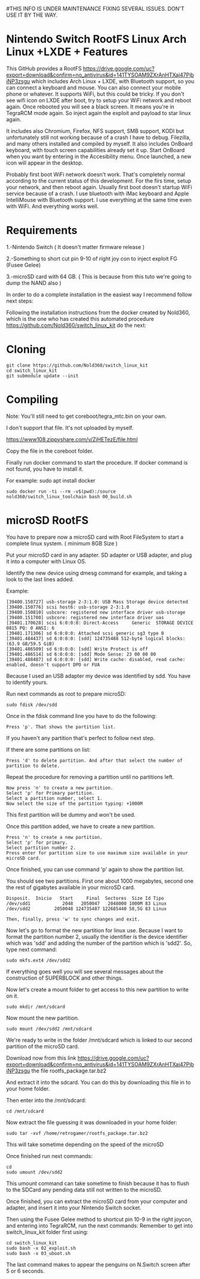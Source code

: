 #THIS INFO IS UNDER MAINTENANCE FIXING SEVERAL ISSUES. DON'T USE IT BY THE WAY.


# Nintendo Switch RootFS Linux Arch Linux +LXDE + Features

This GitHub provides a RootFS https://drive.google.com/uc?export=download&confirm=no_antivirus&id=141TYSOAM9ZXrAnHTXaj47PjbiNP3zsgu which includes Arch Linux + LXDE, with Bluetooth support, so you can connect a keyboard and mouse. You can also connect your mobile phone or whatever. It supports WiFi, but this could be tricky. If you don't see wifi icon on LXDE after boot, try to setup your WiFi network and reboot again. Once rebooted you will see a black screen. It means you're in TegraRCM mode again. So inject again the exploit and payload to star linux again.

It includes also Chromium, Firefox, NFS support, SMB support, KODI but unfortunately still not working because of a crash I have to debug. Filezilla, and many others installed and compiled by myself. It also includes OnBoard keyboard, with touch screen capabilities already set it up. Start OnBoard when you want by entering in the Accesibility menu. Once launched, a new icon will appear in the desktop.

Probably first boot WiFi network doesn't work. That's completely normal according to the current status of this development. For the firs time, setup your network, and then reboot again. Usually first boot doesn't startup WiFi service because of a crash. I use bluetooth with iMac keyboard and Apple IntelliMouse with Bluetooth support. I use everything at the same time even with WiFi. And everything works well.

Requirements
============

1.-Nintendo Switch ( It doesn't matter firmware release )

2.-Something to short cut pin 9-10 of right joy con to inject exploit FG (Fusee Gelee)

3.-microSD card with 64 GB. ( This is because from this tuto we're going to dump the NAND also )


In order to do a complete installation in the easiest way I recommend follow next steps:

Following the installation instructions from the docker created by Nold360, which is the one who has created this automated procedure https://github.com/Nold360/switch_linux_kit do the next:

Cloning
=======

```
git clone https://github.com/Nold360/switch_linux_kit
cd switch_linux_kit
git submodule update --init
```

Compiling
=========

Note: You'll still need to get coreboot/tegra_mtc.bin on your own.

I don't support that file. It's not uploaded by myself.

https://www108.zippyshare.com/v/ZjHETezE/file.html

Copy the file in the coreboot folder.

Finally run docker command to start the procedure. If docker command is not found, you have to install it.

For example: sudo apt install docker
```
sudo docker run -ti --rm -v$(pwd):/source nold360/switch_linux_toolchain bash 00_build.sh
```
microSD RootFS
==============

You have to prepare now a microSD card with Root FileSystem to start a complete linux system. ( minimum 8GB Size )

Put your microSD card in any adapter. SD adapter or USB adapter, and plug it into a computer with Linux OS.

Identify the new device using dmesg command for example, and taking a look to the last lines added.

Example:

```
[39400.150727] usb-storage 2-3:1.0: USB Mass Storage device detected
[39400.150776] scsi host6: usb-storage 2-3:1.0
[39400.150810] usbcore: registered new interface driver usb-storage
[39400.151700] usbcore: registered new interface driver uas
[39401.170628] scsi 6:0:0:0: Direct-Access     Generic  STORAGE DEVICE   0815 PQ: 0 ANSI: 6
[39401.171306] sd 6:0:0:0: Attached scsi generic sg3 type 0
[39401.484437] sd 6:0:0:0: [sdd] 124735488 512-byte logical blocks: (63.9 GB/59.5 GiB)
[39401.486509] sd 6:0:0:0: [sdd] Write Protect is off
[39401.486514] sd 6:0:0:0: [sdd] Mode Sense: 23 00 00 00
[39401.488487] sd 6:0:0:0: [sdd] Write cache: disabled, read cache: enabled, doesn't support DPO or FUA
```

Because I used an USB adapter my device was identified by sdd. You have to identify yours.

Run next commands as root to prepare microSD:
```
sudo fdisk /dev/sdd
```
Once in the fdisk command line you have to do the following:
```
Press 'p'. That shows the partition list.
```
If you haven't any partition that's perfect to follow next step.

If there are some partitions on list:
```
Press 'd' to delete partition. And after that select the number of partition to delete.
```
Repeat the procedure for removing a partition until no partitions left.
```
Now press 'n' to create a new partition.
Select 'p' for Primary partition.
Select a partition number, select 1.
Now select the size of the partition typing: +1000M
```

This first partition will be dummy and won't be used.

Once this partition added, we have to create a new partition.

```
Press 'n' to create a new partition.
Select 'p' for primary.
Select partition number 2.
Press enter for partition size to use maximum size available in your microSD card.
```

Once finished, you can use command 'p' again to show the partition list.

You should see two partitions. First one about 1000 megabytes, second one the rest of gigabytes available in your microSD card.

```
Disposit.  Inicio   Start     Final  Sectores  Size Id Tipo
/dev/sdd1            2048   2050047   2048000 1000M 83 Linux
/dev/sdd2         2050048 124735487 122685440 58,5G 83 Linux

Then, finally, press 'w' to sync changes and exit.
```

Now let's go to format the new partition for linux use. Because I want to format the partition number 2, usually the identifier is the device identifier which was 'sdd' and adding the number of the partition which is 'sdd2'. So, type next command:

```
sudo mkfs.ext4 /dev/sdd2
```

If everything goes well you will see several messages about the construction of SUPERBLOCK and other things.

Now let's create a mount folder to get access to this new partition to write on it.

```
sudo mkdir /mnt/sdcard
```

Now mount the new partition.

```
sudo mount /dev/sdd2 /mnt/sdcard
```

We're ready to write in the folder /mnt/sdcard which is linked to our second partition of the microSD card.

Download now from this link https://drive.google.com/uc?export=download&confirm=no_antivirus&id=141TYSOAM9ZXrAnHTXaj47PjbiNP3zsgu the file rootfs_package.tar.bz2

And extract it into the sdcard. You can do this by downloading this file in to your home folder.

Then enter into the /mnt/sdcard:

```
cd /mnt/sdcard
```

Now extract the file guessing it was downloaded in your home folder:

```
sudo tar -xvf /home/retrogamer/rootfs_package.tar.bz2
```

This will take sometime depending on the speed of the microSD

Once finished run next commands:

```
cd
sudo umount /dev/sdd2
```

This umount command can take sometime to finish because it has to flush to the SDCard any pending data still not written to the microSD.

Once finished, you can extract the microSD card from your computer and adapter, and insert it into your Nintendo Switch socket.

Then using the Fusee Gelee method to shortcut pin 10-9 in the right joycon, and entering into TegraRCM, run the next commands:
Remember to get into switch_linux_kit folder first using:
```
cd switch_linux_kit
sudo bash -x 02_exploit.sh
sudo bash -x 03_uboot.sh
```

The last command makes to appear the penguins on N.Switch screen after 5 or 6 seconds.















